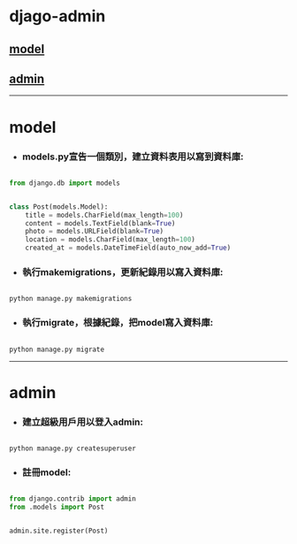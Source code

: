 # djago-admin

## [model](#1)
## [admin](#2)
---

<h1 id="1">
 model
</h1>

- ### models.py宣告一個類別，建立資料表用以寫到資料庫:
```py

from django.db import models


class Post(models.Model):
    title = models.CharField(max_length=100)
    content = models.TextField(blank=True)
    photo = models.URLField(blank=True)
    location = models.CharField(max_length=100)
    created_at = models.DateTimeField(auto_now_add=True)


```

- ### 執行makemigrations，更新紀錄用以寫入資料庫:
```shell

python manage.py makemigrations

```

- ### 執行migrate，根據紀錄，把model寫入資料庫:
```shell

python manage.py migrate

```

---

<h1 id="2">
 admin
</h1>

- ### 建立超級用戶用以登入admin:
```shell

python manage.py createsuperuser

```

- ### 註冊model:
```py

from django.contrib import admin
from .models import Post


admin.site.register(Post)

```